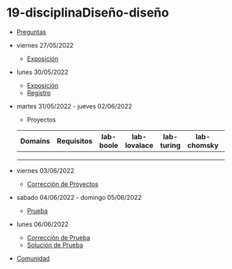 # 19-disciplinaDiseño-diseño

- [Preguntas](https://escuela.it/cursos/curso-recurrencia-desarrollo-software/clase/patron)
- viernes 27/05/2022
  - [Exposición](https://escuela.it/cursos/curso-recurrencia-desarrollo-software/clase/patron)
- lunes 30/05/2022
  - [Exposición](https://escuela.it/cursos/curso-recurrencia-desarrollo-software/clase/patron)
  - [Registro](https://forms.gle/pA2QvsW32P4KtTD77)
- martes 31/05/2022 - jueves 02/06/2022
  - Proyectos
  
  |Domains|Requisitos|lab-boole|lab-lovalace|lab-turing|lab-chomsky|lab-dijkstra|
  |-------|----------|---------|------------|----------|-----------|--------------|
  |       |          |         |            |          |           |              |
  |       |          |         |            |          |           |              |
  |       |          |         |            |          |           |              |
- viernes 03/06/2022
  - [Corrección de Proyectos](https://escuela.it/cursos/curso-recurrencia-desarrollo-software/clase/patron)
- sabado 04/06/2022 - domingo 05/06/2022
  - [Prueba](https://forms.gle/hB9UJoN2PYiexctH8)
- lunes 06/06/2022
  - [Corrección de Prueba](https://escuela.it/cursos/curso-recurrencia-desarrollo-software/clase/patron)
  - [Solución de Prueba](https://docs.google.com/spreadsheets/d/1Uwtqa5VdD5wK2X7eLgkS6_th16aPnsW8pa5Ft2TyLPo/edit#gid=0)
- [Comunidad](https://app.slack.com/client/T02S3KYD464/C02TWFRPBV1)